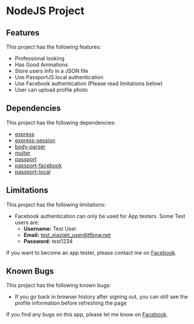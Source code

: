 # NodeJS Project

## Features

This project has the following features:

- Professional looking
- Has Good Animations
- Store users info in a JSON file
- Use PassportJS local authentication
- Use Facebook authentication (Please read limitations below)
- User can upload profile photo

## Dependencies

This project has the following dependencies:

- [express](https://expressjs.com/ "The most popular NodeJS Framerwork")
- [express-session](https://github.com/expressjs/session/ "Simple session middleware for Express")
- [body-parser](https://www.npmjs.com/package/body-parser "Node.js body parsing middleware.")
- [multer](https://www.npmjs.com/package/multer "NodeJS middleware for handling multipart/form-data")
- [passport](http://www.passportjs.org/ "Simple, unobtrusive authentication for Node.js")
- [passport-facebook](http://www.passportjs.org/packages/passport-facebook/ "Passport strategy for authenticating with Facebook")
- [passport-local](http://www.passportjs.org/packages/passport-local/ "Passport strategy for authenticating with a username and password.")

## Limitations

This project has the following limitations:

- Facebook authentication can only be used for App testers. Some Test users are:
  - **Username:** Test User
  - **Email:** test_eiazqkt_user@tfbnw.net
  - **Password:** test1234

If you want to become an app tester, please contact me on [Facebook](https://www.facebook.com/AbubakrChamp).

## Known Bugs

This project has the following known bugs:

- If you go back in browser history after signing out, you can still see the profile information before refreshing the page

If you find any bugs on this app, please let me know on [Facebook](https://www.facebook.com/AbubakrChamp).
